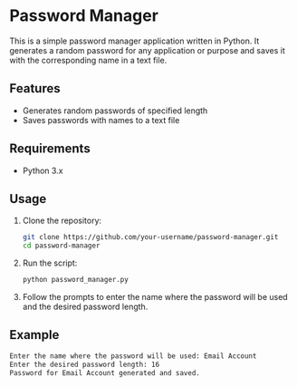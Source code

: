 # Password Manager

This is a simple password manager application written in Python. It generates a random password for any application or purpose and saves it with the corresponding name in a text file.

## Features

- Generates random passwords of specified length
- Saves passwords with names to a text file

## Requirements

- Python 3.x

## Usage

1. Clone the repository:

   ```bash
   git clone https://github.com/your-username/password-manager.git
   cd password-manager
   ```

2. Run the script:

   ```bash
   python password_manager.py
   ```

3. Follow the prompts to enter the name where the password will be used and the desired password length.

## Example

```bash
Enter the name where the password will be used: Email Account
Enter the desired password length: 16
Password for Email Account generated and saved.

